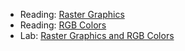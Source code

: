 * Reading: [Raster Graphics](../readings/raster-reading.html)
* Reading: [RGB Colors](../readings/rgb-reading.html)
* Lab: [Raster Graphics and RGB Colors](../labs/raster-lab.html)
